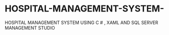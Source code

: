 # HOSPITAL-MANAGEMENT-SYSTEM-
HOSPITAL MANAGEMENT SYSTEM USING C # , XAML AND SQL SERVER MANAGEMENT STUDIO
